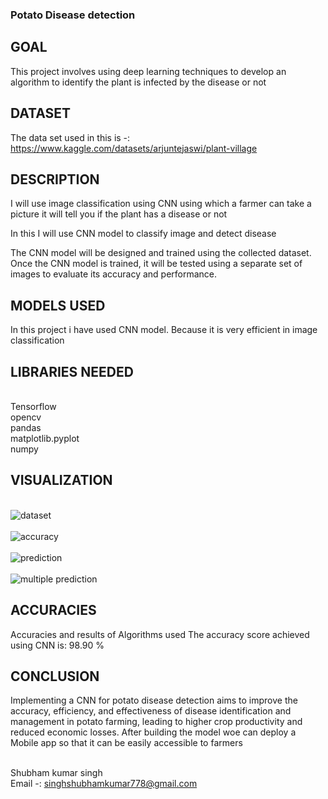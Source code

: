 ### Potato Disease detection

## GOAL

This project involves using deep learning techniques to develop an algorithm to identify the plant is infected by the disease or not

## DATASET

The data set used in this is -: https://www.kaggle.com/datasets/arjuntejaswi/plant-village

## DESCRIPTION

I will use image classification using CNN using which a farmer can take a picture it will tell you if the plant has a disease or not

In this I will use CNN model to classify image and detect disease

The CNN model will be designed and trained using the collected dataset.
Once the CNN model is trained, it will be tested using a separate set of images to evaluate its accuracy and performance.


## MODELS USED

In this project i have used CNN model. Because it is very efficient in image classification 

## LIBRARIES NEEDED

<br>Tensorflow
<br>opencv
<br>pandas
<br>matplotlib.pyplot
<br>numpy

## VISUALIZATION

<br>![dataset](https://github.com/Shubhamkumar-op/World-of-AI/blob/main/machine_learning/potato%20Disease/Images/Screenshot%202023-06-03%20173739.png)</br>
<br>![accuracy](https://github.com/Shubhamkumar-op/World-of-AI/blob/main/machine_learning/potato%20Disease/Images/Screenshot%202023-06-03%20173713.png)</br>
<br>![prediction](https://github.com/Shubhamkumar-op/World-of-AI/blob/main/machine_learning/potato%20Disease/Images/Screenshot%202023-06-03%20173648.png)</br>
<br>![multiple prediction](https://github.com/Shubhamkumar-op/World-of-AI/blob/main/machine_learning/potato%20Disease/Images/Screenshot%202023-06-03%20173619.png)</br>

## ACCURACIES

Accuracies and results of Algorithms used
The accuracy score achieved using CNN is: 98.90 %

## CONCLUSION

Implementing a CNN for potato disease detection aims to improve the accuracy, efficiency, and effectiveness of disease identification and management in potato farming, leading to higher crop productivity and reduced economic losses.
After building the model woe can deploy a Mobile app so that it can be easily accessible to farmers

<br>Shubham kumar singh</br>
Email -: singhshubhamkumar778@gmail.com
